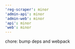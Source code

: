 ```yaml
---
'reg-scraper': minor
'admin-api': minor
'admin-web': minor
'api': minor
'web': minor
---
```


chore: bump deps and webpack
